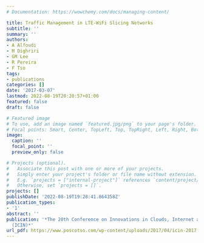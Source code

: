 ```yaml
---
# Documentation: https://wowchemy.com/docs/managing-content/

title: Traffic Management in LTE-WiFi Slicing Networks
subtitle: ''
summary: ''
authors:
- A Alfoudi
- M Dighriri
- GM Lee
- R Pereira
- F Tso
tags:
- publications
categories: []
date: '2017-03-07'
lastmod: 2022-08-19T20:20:57+01:00
featured: false
draft: false

# Featured image
# To use, add an image named `featured.jpg/png` to your page's folder.
# Focal points: Smart, Center, TopLeft, Top, TopRight, Left, Right, BottomLeft, Bottom, BottomRight.
image:
  caption: ''
  focal_point: ''
  preview_only: false

# Projects (optional).
#   Associate this post with one or more of your projects.
#   Simply enter your project's folder or file name without extension.
#   E.g. `projects = ["internal-project"]` references `content/project/deep-learning/index.md`.
#   Otherwise, set `projects = []`.
projects: []
publishDate: '2022-08-19T19:28:41.864358Z'
publication_types:
- '1'
abstract: ''
publication: '*The 20th Conference on Innovations in Clouds, Internet and Networks
  (ICIN)*'
url_pdf: https://www.poscotso.com/wp-content/uploads/2017/04/icin-2017.pdf
---
```

